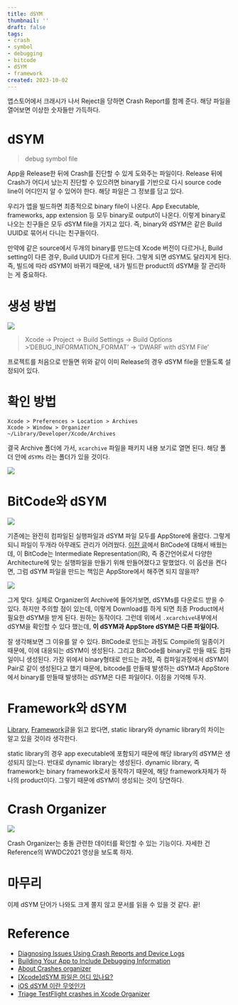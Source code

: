 ```yaml
---
title: dSYM
thumbnail: ''
draft: false
tags:
- crash
- symbol
- debugging
- bitcode
- dSYM
- framework
created: 2023-10-02
---
```


앱스토어에서 크래시가 나서 Reject을 당하면 Crash Report를 함께 준다. 해당 파일을 열어보면 이상한 숫자들만 가득하다.

# dSYM

 > 
 > debug symbol file

App을 Release한 뒤에 Crash를 진단할 수 있게 도와주는 파일이다. Release 뒤에 Crash가 어디서 났는지 진단할 수 있으려면 binary를 기반으로 다시 source code line이 어디인지 알 수 있어야 한다. 해당 파일은 그 정보를 담고 있다.

우리가 앱을 빌드하면 최종적으로 binary file이 나온다. App Executable, frameworks, app extension 등 모두 binary로 output이 나온다. 이렇게 binary로 나오는 친구들은 모두 dSYM file을 가지고 있다. 즉, binary와 dSYM은 같은 Build UUID로 묶어서 다니는 친구들이다.

만약에 같은 source에서 두개의 binary를 만드는데 Xcode 버전이 다르거나, Build setting이 다른 경우, Build UUID가 다르게 된다. 그렇게 되면 dSYM도 달라지게 된다. 즉, 빌드에 따라 dSYM이 바뀌기 때문에, 내가 빌드한 product의 dSYM을 잘 관리하는 게 중요하다.

# 생성 방법

![](XcodeProject_12_dSYM_0.png)

 > 
 > Xcode -> Project -> Build Settings -> Build Options >‘DEBUG_INFORMATION_FORMAT’ -> ‘DWARF with dSYM File’

프로젝트를 처음으로 만들면 위와 같이 이미 Release의 경우 dSYM file을 만들도록 설정되어 있다.

# 확인 방법

````
Xcode > Preferences > Location > Archives
Xcode > Window > Organizer
~/Library/Developer/Xcode/Archives
````

결국 Archive 폴더에 가서, `xcarchive` 파일을 패키지 내용 보기로 열면 된다. 해당 폴더 안에 `dSYMs` 라는 폴더가 있을 것이다.

![](XcodeProject_12_dSYM_1.png)

# BitCode와 dSYM

![](XcodeProject_12_dSYM_2.png)

기존에는 완전히 컴파일된 실행파일과 dSYM 파일 모두를 AppStore에 올렸다. 그렇게 되니 파일이 두개라 아무래도 관리가 어려웠다. [이전 글](https://velog.io/@wansook0316/Bitcode)에서 BitCode에 대해서 배웠는데, 이 BitCode는 Intermediate Representation(IR), 즉 중간언어로서 다양한 Architecture에 맞는 실행파일을 만들기 위해 만들어졌다고 말했었다. 이 옵션을 켠다면, 그럼 dSYM 파일을 만드는 책임은 AppStore에서 해주면 되지 않을까?

![](XcodeProject_12_dSYM_3.png)

그게 맞다. 실제로 Organizer의 Archive에 들어가보면, dSYMs를 다운로드 받을 수 있다. 하지만 주의할 점이 있는데, 이렇게 Download를 하게 되면 최종 Product에서 필요한 dSYM을 받게 된다. 원하는 동작이다. 그런데 위에서 `.xcarchive`내부에서 dSYM을 확인할 수 있다 했는데, **이 dSYM과 AppStore dSYM은 다른 파일이다.**

잘 생각해보면 그 이유를 알 수 있다. BitCode로 만드는 과정도 Compile의 일종이기 때문에, 이에 대응되는 dSYM이 생성된다. 그리고 BitCode를 binary로 만들 때도 컴파일이니 생성된다. 가장 위에서 binary형태로 만드는 과정, 즉 컴파일과정에서 dSYM이 Pair로 같이 생성된다고 했기 때문에, bitcode를 만들때 발생하는 dSYM과 AppStore에서 binary를 만들때 발생하는 dSYM은 다른 파일이다. 이점을 기억해 두자.

# Framework와 dSYM

[Library](https://velog.io/@wansook0316/Library), [Framework](https://velog.io/@wansook0316/Framework)글을 읽고 왔다면, static library와 dynamic library의 차이는 알고 있을 것이라 생각한다. 

static library의 경우 app executable에 포함되기 때문에 해당 library의 dSYM은 생성되지 않는다. 반대로 dynamic library는 생성된다. dynamic library, 즉 framework는 binary framework로서 동작하기 때문에, 해당 framework자체가 하나의 product이다. 그렇기 때문에 dSYM이 생성되는 것이 당연하다.

# Crash Organizer

![](XcodeProject_12_dSYM_4.png)

Crash Organizer는 충돌 관련한 데이터를 확인할 수 있는 기능이다. 자세한 건 Reference의 WWDC2021 영상을 보도록 하자.

# 마무리

이제 dSYM 단어가 나와도 크게 쫄지 않고 문서를 읽을 수 있을 것 같다. 끝!

# Reference

* [Diagnosing Issues Using Crash Reports and Device Logs](https://developer.apple.com/documentation/xcode/diagnosing-issues-using-crash-reports-and-device-logs)
* [Building Your App to Include Debugging Information](https://developer.apple.com/documentation/xcode/building-your-app-to-include-debugging-information#Build-Your-App-With-Symbol-Information)
* [About Crashes organizer](https://help.apple.com/xcode/mac/current/#/dev861f46ea8)
* [\[Xcode\]dSYM 파일은 어디 있나요?](http://minsone.github.io/mac/ios/where-is-the-dsym-file-in-xcode)
* [iOS dSYM 이란 무엇인가](https://jjhyuk15.medium.com/ios-dsym-%EC%9D%B4%EB%9E%80-%EB%AC%B4%EC%97%87%EC%9D%B8%EA%B0%80-69516fa7ce99)
* [Triage TestFlight crashes in Xcode Organizer](https://developer.apple.com/videos/play/wwdc2021/10203/)
